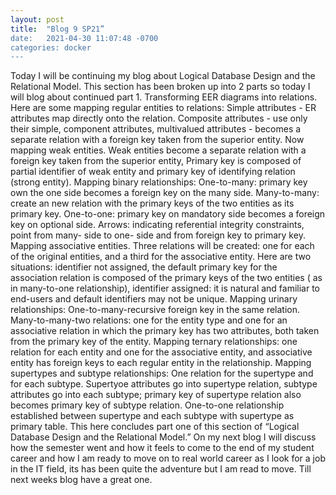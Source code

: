 ```yaml
---
layout: post
title:  "Blog 9 SP21”
date:   2021-04-30 11:07:48 -0700
categories: docker
---
```


Today I will be continuing my blog about Logical Database Design and the Relational Model.  This section has been broken up into 2 parts so today I will blog about continued part 1. Transforming EER diagrams into relations. Here are some mapping regular entities to relations: Simple attributes - ER attributes map directly onto the relation. Composite attributes - use only their simple, component attributes, multivalued attributes - becomes a separate relation with a foreign key taken from the superior entity. Now mapping weak entities. Weak entities become a separate relation with a foreign key taken from the superior entity, Primary key is composed of partial identifier of weak entity and primary key of identifying relation (strong entity). Mapping binary relationships: One-to-many: primary key own the one side becomes a foreign key on the many side. Many-to-many: create an new relation with the primary keys of the two entities as its primary key. One-to-one: primary key on mandatory side becomes a foreign key on optional side. Arrows: indicating referential integrity constraints, point from many- side to one- side and from foreign key to primary key. Mapping associative entities. Three relations will be created: one for each of the original entities, and a third for the associative entity. Here are two situations: identifier not assigned, the default primary key for the association relation is composed of the primary keys of the two entities ( as in many-to-one relationship), identifier assigned: it is natural and familiar to end-users and default identifiers may not be unique. Mapping urinary relationships: One-to-many-recursive foreign key in the same relation. Many-to-many-two relations: one for the entity type and one for an associative relation in which the primary key has two attributes, both taken from the primary key of the entity. Mapping ternary relationships: one relation for each entity and one for the associative entity, and associative entity has foreign keys to each regular entity in the relationship. Mapping supertypes and subtype relationships: One relation for the supertype and for each subtype. Supertyoe attributes go into supertype relation, subtype attributes go into each subtype; primary key of supertype relation also becomes primary key of subtype relation. One-to-one relationship established between supertype and each subtype with supertype as primary table. This here concludes part one of this section of “Logical Database Design and the Relational Model.” On my next blog I will discuss how the semester went and how it feels to come to the end of my student career and how I am ready to move on to real world career as I look for a job in the IT field, its has been quite the adventure but I am read to move. Till next weeks blog have a great one. 
